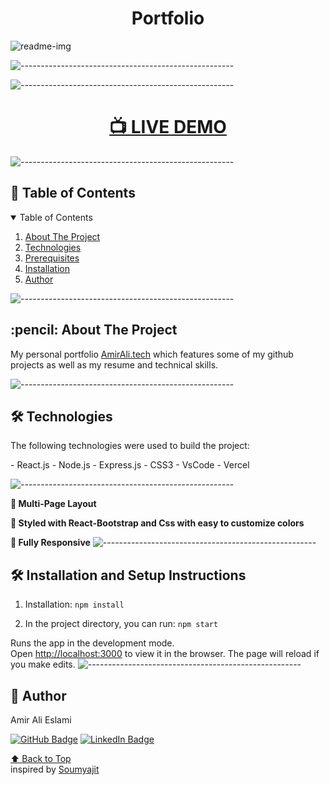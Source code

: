 
<h1 align="center" id="top">Portfolio</h1>

![readme-img](https://github.com/AmiraliEsi83/Portfolio/assets/112820902/cf875211-3fbd-4927-a47b-f7334014fb57)

![-----------------------------------------------------](https://raw.githubusercontent.com/andreasbm/readme/master/assets/lines/cloudy.png)





![-----------------------------------------------------](https://raw.githubusercontent.com/andreasbm/readme/master/assets/lines/cloudy.png)

<h1 align="center"><a href="https://AmiraliEsi83.github.io/Portfolio/"><strong>📺 LIVE DEMO</strong></a></h3>

![-----------------------------------------------------](https://raw.githubusercontent.com/andreasbm/readme/master/assets/lines/cloudy.png)

<h2 id="table-of-contents"> 📖 Table of Contents</h2>

<div>
  <details open="open">
    <summary>Table of Contents</summary>
    <ol>
      <li><a href="#about-the-project">About The Project</a></li>
      <li><a href="#technologies">Technologies</a></li>
      <li><a href="#prerequisites">Prerequisites</a></li>
      <li><a href="#installation">Installation</a></li>
      <li><a href="#author">Author</a></li>
    </ol>
  </details>
</div>

![-----------------------------------------------------](https://raw.githubusercontent.com/andreasbm/readme/master/assets/lines/cloudy.png)

<!-- ABOUT THE PROJECT -->
<h2 id="about-the-project"> :pencil: About The Project</h2>

<p align="justify">

My personal portfolio <a href="[https://amiraliesi83.github.io/Portfolio/]" target="_blank">AmirAli.tech</a> which features some of my github projects as well as my resume and technical skills.<br/>

</p>

![-----------------------------------------------------](https://raw.githubusercontent.com/andreasbm/readme/master/assets/lines/cloudy.png)

<!-- technologies -->
<h2 id="technologies"> 🛠 Technologies</h2>

<p>The following technologies were used to build the project:</p>
- React.js
- Node.js
- Express.js
- CSS3
- VsCode
- Vercel

![-----------------------------------------------------](https://raw.githubusercontent.com/andreasbm/readme/master/assets/lines/cloudy.png)

<!-- prerequisites -->

**📖 Multi-Page Layout**

**🎨 Styled with React-Bootstrap and Css with easy to customize colors**

**📱 Fully Responsive**
![-----------------------------------------------------](https://raw.githubusercontent.com/andreasbm/readme/master/assets/lines/cloudy.png)

<!-- installation -->
## 🛠 Installation and Setup Instructions

1. Installation: `npm install`

2. In the project directory, you can run: `npm start`

Runs the app in the development mode.\
Open [http://localhost:3000](http://localhost:3000) to view it in the browser.
The page will reload if you make edits.
![-----------------------------------------------------](https://raw.githubusercontent.com/andreasbm/readme/master/assets/lines/cloudy.png)

<!-- author -->
<h2 id="author"> 📜 Author</h2>

<p>Amir Ali Eslami</p>

[![GitHub Badge](https://img.shields.io/badge/GitHub-100000?style=for-the-badge&logo=github&logoColor=white)](https://github.com/AmiraliEsi83/)
[![LinkedIn Badge](https://img.shields.io/badge/LinkedIn-0077B5?style=for-the-badge&logo=linkedin&logoColor=white)](https://www.linkedin.com/in/amiralieslami/)

[⬆ Back to Top](#top)<br>
inspired by [Soumyajit](https://github.com/soumyajit4419/Portfolio/tree/master)
